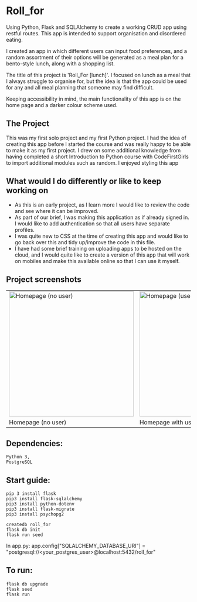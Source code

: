 # Roll_for
Using Python, Flask and SQLAlchemy to create a working CRUD app using restful routes. This app is intended to support organisation and disordered eating. 

I created an app in which different users can input food preferences, and a random assortment of their options will be generated as a meal plan for a bento-style lunch, along with a shopping list.

The title of this project is 'Roll_For [lunch]'. I focused on lunch as a meal that I always struggle to organise for, but the idea is that the app could be used for any and all meal planning that someone may find difficult. 

Keeping accessibility in mind, the main functionality of this app is on the home page and a darker colour scheme used.


## The Project
This was my first solo project and my first Python project. I had the idea of creating this app before I started the course and was really happy to be able to make it as my first project. I drew on some additional knowledge from having completed a short Introduction to Python course with CodeFirstGirls to import additional modules such as random. I enjoyed styling this app


## What would I do differently or like to keep working on
- As this is an early project, as I learn more I would like to review the code and see where it can be improved.
- As part of our brief, I was making this application as if already signed in. I would like to add authentication so that all users have separate profiles.
- I was quite new to CSS at the time of creating this app and would like to go back over this and tidy up/improve the code in this file.
- I have had some brief training on uploading apps to be hosted on the cloud, and I would quite like to create a version of this app that will work on mobiles and make this available online so that I can use it myself.


## Project screenshots

|          |           |           |
| -------- | --------- | --------- |
| <img width="340" alt="Homepage (no user)" src="https://github.com/frasey/Roll_for/assets/129194569/aca500e1-f0d5-417c-b43c-fd2f4ae86f52"> | <img width="340" alt="Homepage (user)" src="https://github.com/frasey/Roll_for/assets/129194569/cc412034-782c-487d-ba71-4e43f0b897f7"> | <img width="340" alt="User roll" src="https://github.com/frasey/Roll_for/assets/129194569/1e88e6bb-340b-407a-a09f-2392cebcd930"> |
| Homepage (no user) | Homepage with user | User roll |


## Dependencies:
```
Python 3,
PostgreSQL
```

## Start guide:
```
pip 3 install flask
pip3 install flask-sqlalchemy
pip3 install python-dotenv
pip3 install flask-migrate
pip3 install psychopg2

createdb roll_for
flask db init
flask run seed
```

In app.py:
app.config["SQLALCHEMY_DATABASE_URI"] = "postgresql://<your_postgres_user>@localhost:5432/roll_for"


## To run:
```
flask db upgrade
flask seed
flask run 
```
